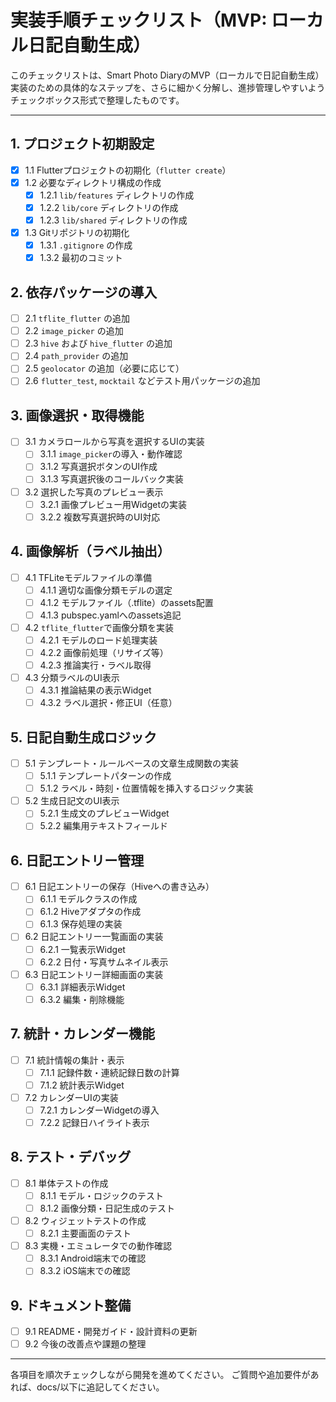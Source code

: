 # 実装手順チェックリスト（MVP: ローカル日記自動生成）

このチェックリストは、Smart Photo DiaryのMVP（ローカルで日記自動生成）実装のための具体的なステップを、さらに細かく分解し、進捗管理しやすいようチェックボックス形式で整理したものです。

---

## 1. プロジェクト初期設定
- [x] 1.1 Flutterプロジェクトの初期化（`flutter create`）
- [x] 1.2 必要なディレクトリ構成の作成
    - [x] 1.2.1 `lib/features` ディレクトリの作成
    - [x] 1.2.2 `lib/core` ディレクトリの作成
    - [x] 1.2.3 `lib/shared` ディレクトリの作成
- [x] 1.3 Gitリポジトリの初期化
    - [x] 1.3.1 `.gitignore` の作成
    - [x] 1.3.2 最初のコミット

## 2. 依存パッケージの導入
- [ ] 2.1 `tflite_flutter` の追加
- [ ] 2.2 `image_picker` の追加
- [ ] 2.3 `hive` および `hive_flutter` の追加
- [ ] 2.4 `path_provider` の追加
- [ ] 2.5 `geolocator` の追加（必要に応じて）
- [ ] 2.6 `flutter_test`, `mocktail` などテスト用パッケージの追加

## 3. 画像選択・取得機能
- [ ] 3.1 カメラロールから写真を選択するUIの実装
    - [ ] 3.1.1 `image_picker`の導入・動作確認
    - [ ] 3.1.2 写真選択ボタンのUI作成
    - [ ] 3.1.3 写真選択後のコールバック実装
- [ ] 3.2 選択した写真のプレビュー表示
    - [ ] 3.2.1 画像プレビュー用Widgetの実装
    - [ ] 3.2.2 複数写真選択時のUI対応

## 4. 画像解析（ラベル抽出）
- [ ] 4.1 TFLiteモデルファイルの準備
    - [ ] 4.1.1 適切な画像分類モデルの選定
    - [ ] 4.1.2 モデルファイル（.tflite）のassets配置
    - [ ] 4.1.3 pubspec.yamlへのassets追記
- [ ] 4.2 `tflite_flutter`で画像分類を実装
    - [ ] 4.2.1 モデルのロード処理実装
    - [ ] 4.2.2 画像前処理（リサイズ等）
    - [ ] 4.2.3 推論実行・ラベル取得
- [ ] 4.3 分類ラベルのUI表示
    - [ ] 4.3.1 推論結果の表示Widget
    - [ ] 4.3.2 ラベル選択・修正UI（任意）

## 5. 日記自動生成ロジック
- [ ] 5.1 テンプレート・ルールベースの文章生成関数の実装
    - [ ] 5.1.1 テンプレートパターンの作成
    - [ ] 5.1.2 ラベル・時刻・位置情報を挿入するロジック実装
- [ ] 5.2 生成日記文のUI表示
    - [ ] 5.2.1 生成文のプレビューWidget
    - [ ] 5.2.2 編集用テキストフィールド

## 6. 日記エントリー管理
- [ ] 6.1 日記エントリーの保存（Hiveへの書き込み）
    - [ ] 6.1.1 モデルクラスの作成
    - [ ] 6.1.2 Hiveアダプタの作成
    - [ ] 6.1.3 保存処理の実装
- [ ] 6.2 日記エントリー一覧画面の実装
    - [ ] 6.2.1 一覧表示Widget
    - [ ] 6.2.2 日付・写真サムネイル表示
- [ ] 6.3 日記エントリー詳細画面の実装
    - [ ] 6.3.1 詳細表示Widget
    - [ ] 6.3.2 編集・削除機能

## 7. 統計・カレンダー機能
- [ ] 7.1 統計情報の集計・表示
    - [ ] 7.1.1 記録件数・連続記録日数の計算
    - [ ] 7.1.2 統計表示Widget
- [ ] 7.2 カレンダーUIの実装
    - [ ] 7.2.1 カレンダーWidgetの導入
    - [ ] 7.2.2 記録日ハイライト表示

## 8. テスト・デバッグ
- [ ] 8.1 単体テストの作成
    - [ ] 8.1.1 モデル・ロジックのテスト
    - [ ] 8.1.2 画像分類・日記生成のテスト
- [ ] 8.2 ウィジェットテストの作成
    - [ ] 8.2.1 主要画面のテスト
- [ ] 8.3 実機・エミュレータでの動作確認
    - [ ] 8.3.1 Android端末での確認
    - [ ] 8.3.2 iOS端末での確認

## 9. ドキュメント整備
- [ ] 9.1 README・開発ガイド・設計資料の更新
- [ ] 9.2 今後の改善点や課題の整理

---

各項目を順次チェックしながら開発を進めてください。
ご質問や追加要件があれば、docs/以下に追記してください。
